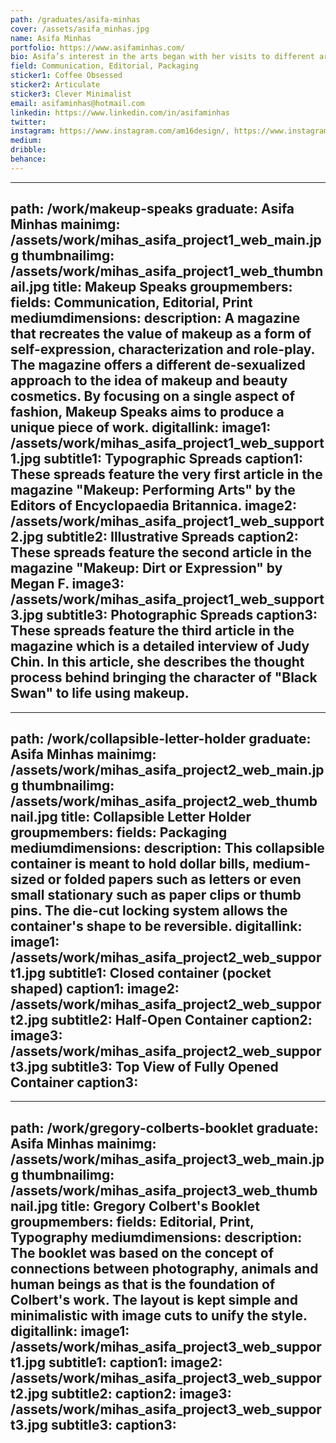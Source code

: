 ```yaml
---
path: /graduates/asifa-minhas
cover: /assets/asifa_minhas.jpg
name: Asifa Minhas
portfolio: https://www.asifaminhas.com/
bio: Asifa’s interest in the arts began with her visits to different art galleries as a child. Over time, her interest developed into a variety of creative skills. She took on the challenge of learning photography and composition in school, and this introduction to the digital arts played a significant role in discovering graphic design. Her passion for photography, creative problem solving and design allow her to create thought-provoking solutions in the form of her design pieces. Asifa’s work is a clever display of minimalism with an artistic undertone; at times she employs an emotional appeal to make her work relatable. She feels that becoming a designer allowed her image-making skills and creativity to have a practical purpose. Instead of treating design as a response to a rubric, she prefers to construct experiences that are impactful and memorable to the intended audience while staying true to its functionality.
field: Communication, Editorial, Packaging
sticker1: Coffee Obsessed
sticker2: Articulate
sticker3: Clever Minimalist
email: asifaminhas@hotmail.com
linkedin: https://www.linkedin.com/in/asifaminhas
twitter:
instagram: https://www.instagram.com/am16design/, https://www.instagram.com/am___photography_/
medium:
dribble:
behance:
---
```


---
path: /work/makeup-speaks
graduate: Asifa Minhas
mainimg: /assets/work/mihas_asifa_project1_web_main.jpg
thumbnailimg: /assets/work/mihas_asifa_project1_web_thumbnail.jpg
title: Makeup Speaks
groupmembers:
fields: Communication, Editorial, Print
mediumdimensions:
description: A magazine that recreates the value of makeup as a form of self-expression, characterization and role-play. The magazine offers a different de-sexualized approach to the idea of makeup and beauty cosmetics. By focusing on a single aspect of fashion, Makeup Speaks aims to produce a unique piece of work.
digitallink:
image1: /assets/work/mihas_asifa_project1_web_support1.jpg
subtitle1: Typographic Spreads
caption1: These spreads feature the very first article in the magazine "Makeup: Performing Arts" by the Editors of Encyclopaedia Britannica.
image2: /assets/work/mihas_asifa_project1_web_support2.jpg
subtitle2: Illustrative Spreads
caption2: These spreads feature the second article in the magazine "Makeup: Dirt or Expression" by Megan F.
image3: /assets/work/mihas_asifa_project1_web_support3.jpg
subtitle3: Photographic Spreads
caption3: These spreads feature the third article in the magazine which is a detailed interview of Judy Chin. In this article, she describes the thought process behind bringing the character of "Black Swan" to life using makeup.
---

---
path: /work/collapsible-letter-holder
graduate: Asifa Minhas
mainimg: /assets/work/mihas_asifa_project2_web_main.jpg
thumbnailimg: /assets/work/mihas_asifa_project2_web_thumbnail.jpg
title: Collapsible Letter Holder
groupmembers:
fields: Packaging
mediumdimensions:
description: This collapsible container is meant to hold dollar bills, medium-sized or folded papers such as letters or even small stationary such as paper clips or thumb pins. The die-cut locking system allows the container's shape to be reversible.
digitallink:
image1: /assets/work/mihas_asifa_project2_web_support1.jpg
subtitle1: Closed container (pocket shaped)
caption1:
image2: /assets/work/mihas_asifa_project2_web_support2.jpg
subtitle2: Half-Open Container
caption2:
image3: /assets/work/mihas_asifa_project2_web_support3.jpg
subtitle3: Top View of Fully Opened Container
caption3:
---

---
path: /work/gregory-colberts-booklet
graduate: Asifa Minhas
mainimg: /assets/work/mihas_asifa_project3_web_main.jpg
thumbnailimg: /assets/work/mihas_asifa_project3_web_thumbnail.jpg
title: Gregory Colbert's Booklet
groupmembers:
fields: Editorial, Print, Typography
mediumdimensions:
description: The booklet was based on the concept of connections between photography, animals and human beings as that is the foundation of Colbert's work. The layout is kept simple and minimalistic with image cuts to unify the style.
digitallink:
image1: /assets/work/mihas_asifa_project3_web_support1.jpg
subtitle1:
caption1:
image2: /assets/work/mihas_asifa_project3_web_support2.jpg
subtitle2:
caption2:
image3: /assets/work/mihas_asifa_project3_web_support3.jpg
subtitle3:
caption3:
---
